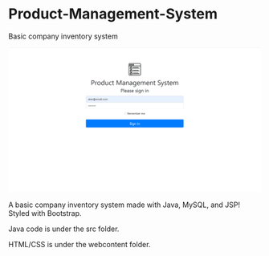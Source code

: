 # Product-Management-System
 Basic company inventory system

![](demo.gif)



A basic company inventory system made with Java, MySQL, and JSP! Styled with Bootstrap. 

Java code is under the src folder.

HTML/CSS is under the webcontent folder.

